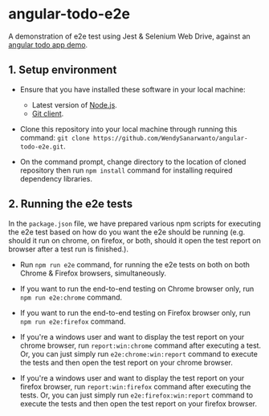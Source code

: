 # angular-todo-e2e

A demonstration of e2e test using Jest & Selenium Web Drive, against an [angular todo app demo](http://cburgdorf.github.io/angular-todo-app/#/).

## 1. Setup environment

* Ensure that you have installed these software in your local machine:

  * Latest version of [Node.js](https://nodejs.org/en/).
  * [Git client](https://git-scm.com/downloads).

* Clone this repository into your local machine through running this command: `git clone https://github.com/WendySanarwanto/angular-todo-e2e.git`.

* On the command prompt, change directory to the location of cloned repository then run `npm install` command for installing required dependency libraries.

## 2. Running the e2e tests

In the `package.json` file, we have prepared various npm scripts for executing the e2e test based on how do you want the e2e should be running (e.g. should it run on chrome, on firefox, or both, should it open the test report on browser after a test run is finished.). 

* Run `npm run e2e` command, for running the e2e tests on both on both Chrome & Firefox browsers, simultaneously.

* If you want to run the end-to-end testing on Chrome browser only, run `npm run e2e:chrome` command.

* If you want to run the end-to-end testing on Firefox browser only, run `npm run e2e:firefox` command.

* If you're a windows user and want to display the test report on your chrome browser, run `report:win:chrome` command after executing a test. Or, you can just simply run `e2e:chrome:win:report` command to execute the tests and then open the test report on your chrome browser.

* If you're a windows user and want to display the test report on your firefox browser, run `report:win:firefox` command after executing the tests. Or, you can just simply run `e2e:firefox:win:report` command to execute the tests and then open the test report on your firefox browser.